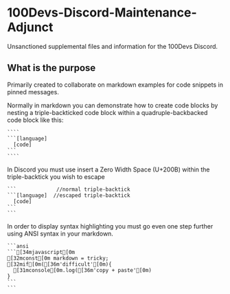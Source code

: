 # 100Devs-Discord-Maintenance-Adjunct
Unsanctioned supplemental files and information for the 100Devs Discord.

## What is the purpose

Primarily created to collaborate on markdown examples for code snippets in pinned messages.

Normally in markdown you can demonstrate how to create code blocks by nesting a triple-backticked code block within a quadruple-backbacked code block like this:

<!--- Note: If you are viewing this file in raw mode please realize that I am using an additional layer of codeblocks in order for GitHub to create this README--->
`````
````
```[language]
  [code]
```
````
`````

In Discord you must use insert a Zero Width Space (U+200B) within the triple-backtick you wish to escape
````
```             //normal triple-backtick
`​``[language]  //escaped triple-backtick
  [code] 
`​``
```
````

In order to display syntax highlighting you must go even one step further using ANSI syntax in your markdown.

````
```ansi
`​``[34mjavascript[0m
[32mconst[0m markdown = tricky;
[32mif[0m([36m'difficult'[0m){
  [31mconsole[0m.log([36m'copy + paste'[0m)
}
`​``
```
````
